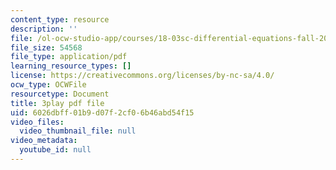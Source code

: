 ```yaml
---
content_type: resource
description: ''
file: /ol-ocw-studio-app/courses/18-03sc-differential-equations-fall-2011/6026dbff01b9d07f2cf06b46abd54f15_YQ7HEE8-OfA.pdf
file_size: 54568
file_type: application/pdf
learning_resource_types: []
license: https://creativecommons.org/licenses/by-nc-sa/4.0/
ocw_type: OCWFile
resourcetype: Document
title: 3play pdf file
uid: 6026dbff-01b9-d07f-2cf0-6b46abd54f15
video_files:
  video_thumbnail_file: null
video_metadata:
  youtube_id: null
---
```

